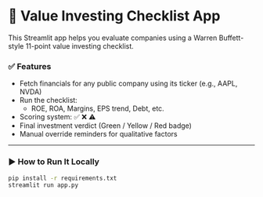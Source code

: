 # 🧠 Value Investing Checklist App

This Streamlit app helps you evaluate companies using a Warren Buffett-style 11-point value investing checklist.

### ✅ Features

- Fetch financials for any public company using its ticker (e.g., AAPL, NVDA)
- Run the checklist:
  - ROE, ROA, Margins, EPS trend, Debt, etc.
- Scoring system: ✅ ❌ ⚠️
- Final investment verdict (Green / Yellow / Red badge)
- Manual override reminders for qualitative factors

---

### ▶️ How to Run It Locally

```bash
pip install -r requirements.txt
streamlit run app.py
